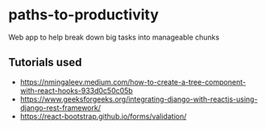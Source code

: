 # paths-to-productivity
Web app to help break down big tasks into manageable chunks

## Tutorials used
- https://nmingaleev.medium.com/how-to-create-a-tree-component-with-react-hooks-933d0c50c05b
- https://www.geeksforgeeks.org/integrating-django-with-reactjs-using-django-rest-framework/
- https://react-bootstrap.github.io/forms/validation/
